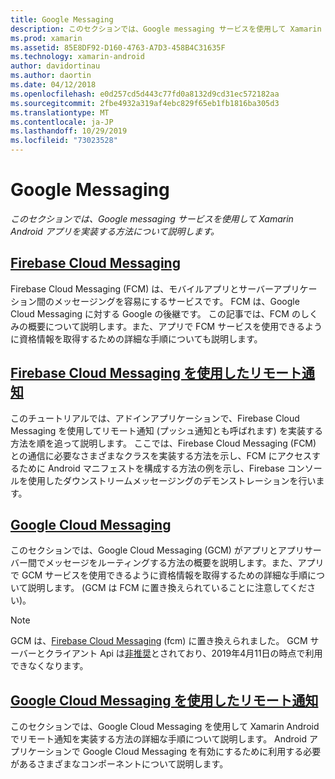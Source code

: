 ```yaml
---
title: Google Messaging
description: このセクションでは、Google messaging サービスを使用して Xamarin Android アプリを実装する方法について説明します。
ms.prod: xamarin
ms.assetid: 85E8DF92-D160-4763-A7D3-458B4C31635F
ms.technology: xamarin-android
author: davidortinau
ms.author: daortin
ms.date: 04/12/2018
ms.openlocfilehash: e0d257cd5d443c77fd0a8132d9cd31ec572182aa
ms.sourcegitcommit: 2fbe4932a319af4ebc829f65eb1fb1816ba305d3
ms.translationtype: MT
ms.contentlocale: ja-JP
ms.lasthandoff: 10/29/2019
ms.locfileid: "73023528"
---
```

# <a name="google-messaging"></a>Google Messaging

_このセクションでは、Google messaging サービスを使用して Xamarin Android アプリを実装する方法について説明します。_

## <a name="firebase-cloud-messagingfirebase-cloud-messagingmd"></a>[Firebase Cloud Messaging](firebase-cloud-messaging.md)

Firebase Cloud Messaging (FCM) は、モバイルアプリとサーバーアプリケーション間のメッセージングを容易にするサービスです。 FCM は、Google Cloud Messaging に対する Google の後継です。 この記事では、FCM のしくみの概要について説明します。また、アプリで FCM サービスを使用できるように資格情報を取得するための詳細な手順についても説明します。

## <a name="remote-notifications-with-firebase-cloud-messagingremote-notifications-with-fcmmd"></a>[Firebase Cloud Messaging を使用したリモート通知](remote-notifications-with-fcm.md)

このチュートリアルでは、アドインアプリケーションで、Firebase Cloud Messaging を使用してリモート通知 (プッシュ通知とも呼ばれます) を実装する方法を順を追って説明します。 ここでは、Firebase Cloud Messaging (FCM) との通信に必要なさまざまなクラスを実装する方法を示し、FCM にアクセスするために Android マニフェストを構成する方法の例を示し、Firebase コンソールを使用したダウンストリームメッセージングのデモンストレーションを行います。

## <a name="google-cloud-messaginggoogle-cloud-messagingmd"></a>[Google Cloud Messaging](google-cloud-messaging.md)

このセクションでは、Google Cloud Messaging (GCM) がアプリとアプリサーバー間でメッセージをルーティングする方法の概要を説明します。また、アプリで GCM サービスを使用できるように資格情報を取得するための詳細な手順について説明します。 (GCM は FCM に置き換えられていることに注意してください)。

> [!NOTE]
> GCM は、[Firebase Cloud Messaging](~/android/data-cloud/google-messaging/firebase-cloud-messaging.md) (fcm) に置き換えられました。
> GCM サーバーとクライアント Api は[非推奨](https://firebase.googleblog.com/2018/04/time-to-upgrade-from-gcm-to-fcm.html)とされており、2019年4月11日の時点で利用できなくなります。

## <a name="remote-notifications-with-google-cloud-messagingremote-notifications-with-gcmmd"></a>[Google Cloud Messaging を使用したリモート通知](remote-notifications-with-gcm.md)

このセクションでは、Google Cloud Messaging を使用して Xamarin Android でリモート通知を実装する方法の詳細な手順について説明します。
Android アプリケーションで Google Cloud Messaging を有効にするために利用する必要があるさまざまなコンポーネントについて説明します。
